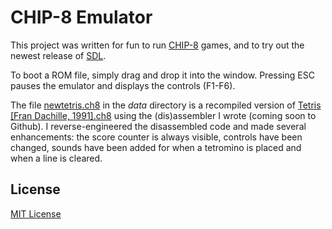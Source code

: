 # CHIP-8 Emulator

This project was written for fun to run [CHIP-8](https://en.wikipedia.org/wiki/CHIP-8) games, and to try out the newest release of [SDL](https://github.com/libsdl-org/SDL).

To boot a ROM file, simply drag and drop it into the window. Pressing ESC pauses the emulator and displays the controls (F1-F6).

The file [newtetris.ch8](data/newtetris.ch8) in the *data* directory is a recompiled version of [Tetris [Fran Dachille, 1991].ch8](https://github.com/kripod/chip8-roms/blob/master/games/Tetris%20%5BFran%20Dachille%2C%201991%5D.ch8) using the (dis)assembler I wrote (coming soon to Github). I reverse-engineered the disassembled code and made several enhancements: the score counter is always visible, controls have been changed, sounds have been added for when a tetromino is placed and when a line is cleared.

## License

[MIT License](LICENSE)